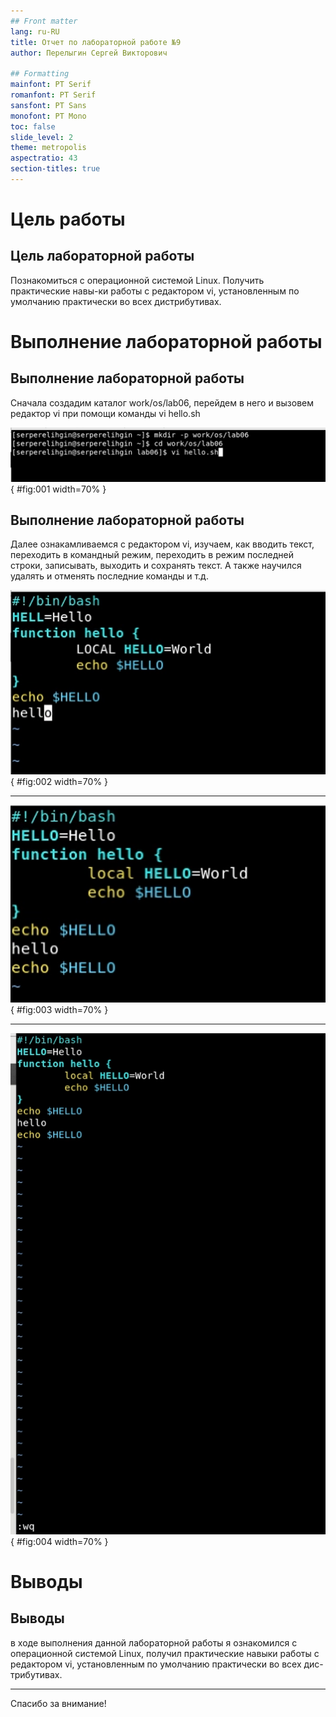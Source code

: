 ```yaml
---
## Front matter
lang: ru-RU
title: Отчет по лабораторной работе №9
author: Перелыгин Сергей Викторович

## Formatting
mainfont: PT Serif
romanfont: PT Serif
sansfont: PT Sans
monofont: PT Mono
toc: false
slide_level: 2
theme: metropolis
aspectratio: 43
section-titles: true
---
```


# Цель работы

## Цель лабораторной работы

Познакомиться с операционной системой Linux. Получить практические навы-ки работы с редактором vi, установленным по умолчанию практически во всех дистрибутивах.

# Выполнение лабораторной работы

## Выполнение лабораторной работы

Сначала создадим каталог work/os/lab06, перейдем в него и вызовем редактор vi при помощи команды vi hello.sh

![Создание каталога и вызов редактора](images/1.png){ #fig:001 width=70% }

## Выполнение лабораторной работы

Далее ознакамливаемся с редактором vi, изучаем, как вводить текст, переходить в командный режим, переходить в режим последней строки, записывать, выходить и сохранять текст. А также научился удалять и отменять последние команды и т.д.

![Работа с редактором vi](images/3.png){ #fig:002 width=70% }

---

![Работа с редактором vi](images/15.png){ #fig:003 width=70% }

---

![Работа с редактором vi](images/16.png){ #fig:004 width=70% }

# Выводы

## Выводы

в ходе выполнения данной лабораторной работы я ознакомился с операционной системой Linux, получил практические навыки работы с редактором vi, установленным по умолчанию практически во всех дис-трибутивах.

---
Спасибо за внимание!
